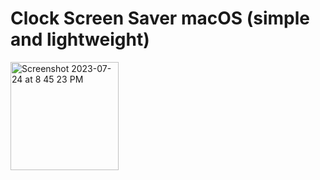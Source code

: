 # Clock Screen Saver macOS (simple and lightweight)
<img width="173" alt="Screenshot 2023-07-24 at 8 45 23 PM" src="https://github.com/sudo-self/clock/assets/119916323/065956a3-325f-4094-81b3-39f46e080e79">

